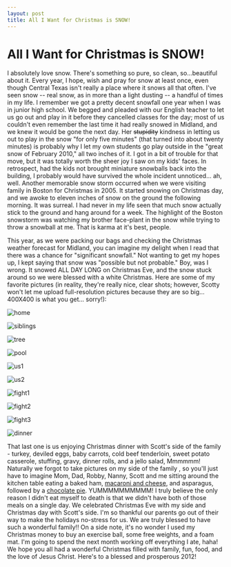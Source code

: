 ```yaml
---
layout: post
title: All I Want for Christmas is SNOW!
---
```


All I Want for Christmas is SNOW!
===================
I absolutely love snow. There's something so pure, so clean, so...beautiful about it. Every year, I hope, wish and pray for snow at least once, even though 
Central Texas isn't really a place where it snows all that often. I've seen snow -- real snow, as in more than a light dusting -- a handful of times in my life. 
I remember we got a pretty decent snowfall one year when I was in junior high school. We begged and pleaded with our English teacher to let us go out and play in it before 
they cancelled classes for the day; most of us couldn't even remember the last time it had really snowed in Midland, and we knew it would be gone the next day. Her <del>stupidity</del> kindness in letting 
us out to play in the snow "for only five minutes" (that turned into about twenty minutes) is probably why I let my own students go play outside in the 
"great snow of February 2010," all two inches of it. I got in a bit of trouble for that move, but it was totally worth the sheer joy I saw on my kids' faces. In
retrospect, had the kids not brought miniature snowballs back into the building, I probably would have survived the whole incident unnoticed... ah, well. Another 
memorable snow storm occurred when we were visiting family in Boston for Christmas in 2005. It started snowing on Christmas day, and we awoke to eleven inches 
of snow on the ground the following morning. It was surreal. I had never in my life seen that much snow actually stick to the ground and hang around for a week. 
The highlight of the Boston snowstorm was watching my brother face-plant in the snow while trying to throw a snowball at me. That is karma at it's best, people.

This year, as we were packing our bags and checking the Christmas weather forecast for Midland, you can imagine my delight when I read that there was a chance 
for "significant snowfall." Not wanting to get my hopes up, I kept saying that snow was "possible but not probable." Boy, was I wrong. It snowed ALL DAY LONG on 
Christmas Eve, and the snow stuck around so we were blessed with a white Christmas. Here are some of my favorite pictures (in reality, they're really nice, clear
shots; however, Scotty won't let me upload full-resolution pictures because they are so big... 400X400 is what you get... sorry!):

![home](http://i1230.photobucket.com/albums/ee481/ptkatz/Blog%20Pictures/IMG_0571.jpg)

![siblings](http://i1230.photobucket.com/albums/ee481/ptkatz/Blog%20Pictures/IMG_0583.jpg)

![tree](http://i1230.photobucket.com/albums/ee481/ptkatz/Blog%20Pictures/IMG_2525.jpg)

![pool](http://i1230.photobucket.com/albums/ee481/ptkatz/Blog%20Pictures/IMG_2508.jpg)

![us1](http://i1230.photobucket.com/albums/ee481/ptkatz/Blog%20Pictures/IMG_2531.jpg)

![us2](http://i1230.photobucket.com/albums/ee481/ptkatz/Blog%20Pictures/IMG_2529.jpg)

![fight1](http://i1230.photobucket.com/albums/ee481/ptkatz/Blog%20Pictures/IMG_2545.jpg)

![fight2](http://i1230.photobucket.com/albums/ee481/ptkatz/Blog%20Pictures/IMG_2553.jpg)

![fight3](http://i1230.photobucket.com/albums/ee481/ptkatz/Blog%20Pictures/IMG_2558.jpg)

![dinner](http://i1230.photobucket.com/albums/ee481/ptkatz/Blog%20Pictures/IMG_2607.jpg)

That last one is us enjoying Christmas dinner with Scott's side of the family - turkey, deviled eggs, baby carrots, cold beef tenderloin, sweet potato casserole, stuffing, gravy, dinner rolls, and a jello salad, Mmmmmm! Naturally we forgot to take pictures on my side of the family , so you'll just have 
to imagine Mom, Dad, Robby, Nanny, Scott and me sitting around the kitchen table eating a baked ham, [macaroni and cheese](http://worldsmyoyster.com/eats/sides/2011/10/22/macaroni-and-cheese.html), and asparagus, followed by a [chocolate pie](http://worldsmyoyster.com/eats/desserts/2011/10/25/chocolate-pie.html). YUMMMMMMMMMM!
I truly believe the only reason I didn't eat myself to death is that we didn't have both of those meals on a single day. We celebrated Christmas Eve with my side and Christmas day with Scott's side. I'm so thankful our parents go out of their way
to make the holidays no-stress for us. We are truly blessed to have such a wonderful family!!
On a side note, it's no wonder I used my Christmas money to buy an exercise ball, some free weights, and a foam mat. I'm going to spend the next month working off everything I ate, haha! We hope you all had a wonderful Christmas 
filled with family, fun, food, and the love of Jesus Christ. Here's to a blessed and prosperous 2012!